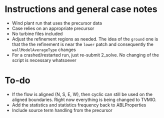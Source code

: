 # Instructions and general case notes

- Wind plant run that uses the precursor data
- Case relies on an appropriate precursor
- No turbine files included
- Adjust the refinement regions as needed. The idea of the `ground` one is that the the refinement is near the `lower` patch and consequently the `wallModelAverageType` changes
- For a crashed/restarted run, just re-submit 2_solve. No changing of the script is necessary whatsoever


# To-do

- If the flow is aligned (N, S, E, W), then cyclic can still be used on the aligned boundaries. Right now everything is being changed to TVMIO.
- Add the statistics and statistics frequency back to ABLProperties
- Include source term handling from the precursor
